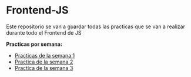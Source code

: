 # Frontend-JS

Este repositorio se van a guardar todas las practicas que se van a realizar durante todo el Frontend de JS

**Practicas por semana:**
  - [Practicas de la semana 1](https://github.com/Leoirmin1/Frontend-JS/tree/main/Semana%201%20-%20Intro)
  - [Practica de la semana 2](https://github.com/Leoirmin1/Frontend-JS/tree/main/Semana%202%20-%20HTML)
  - [Practica de la semana 3](https://github.com/Leoirmin1/Frontend-JS/tree/main/Semana%203%20-%20CSS)
